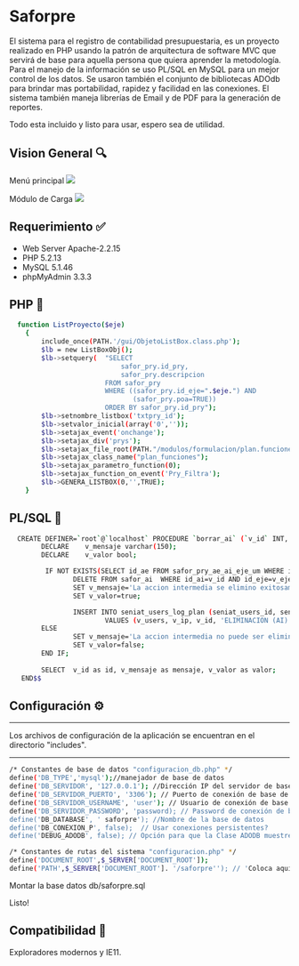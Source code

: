 # Saforpre
El sistema para el registro de contabilidad presupuestaria, es un proyecto realizado en PHP usando la patrón de arquitectura de software MVC que servirá de base para aquella persona que quiera aprender la metodología. Para el manejo de la información se uso PL/SQL en MySQL para un mejor control de los datos. Se usaron también el  conjunto de bibliotecas ADOdb para brindar mas portabilidad, rapidez y facilidad en las conexiones. El sistema también maneja librerías de Email y de PDF para la generación de reportes.


Todo esta incluido y listo para usar, espero sea de utilidad.


## Vision General :mag:
Menú principal
![](https://raw.githubusercontent.com/delfinworks/Saforpre/master/images/saforpre1.jpg)

Módulo de Carga 
![](https://raw.githubusercontent.com/delfinworks/Saforpre/master/images/saforpre2.jpg)

## Requerimiento :white_check_mark:
- Web Server Apache-2.2.15
- PHP 5.2.13
- MySQL 5.1.46
- phpMyAdmin 3.3.3 

## PHP :eyes:
```bash
  function ListProyecto($eje)
	{				
		include_once(PATH.'/gui/ObjetoListBox.class.php');
		$lb = new ListBoxObj();
		$lb->setquery(	"SELECT 
					  		safor_pry.id_pry, 
							safor_pry.descripcion
						FROM safor_pry 
						WHERE ((safor_pry.id_eje=".$eje.") AND 
							   (safor_pry.poa=TRUE))
						ORDER BY safor_pry.id_pry");
		$lb->setnombre_listbox('txtpry_id');
		$lb->setvalor_inicial(array('0',''));
		$lb->setajax_event('onchange');
		$lb->setajax_div('prys');
		$lb->setajax_file_root(PATH."/modulos/formulacion/plan.funciones.php");
		$lb->setajax_class_name("plan_funciones");
		$lb->setajax_parametro_function(0);
		$lb->setajax_function_on_event('Pry_Filtra');
		$lb->GENERA_LISTBOX(0,'',TRUE);				
	}
```

## PL/SQL :eyes:
```bash
  CREATE DEFINER=`root`@`localhost` PROCEDURE `borrar_ai` (`v_id` INT, `v_eje` INT, `v_users` VARCHAR(15), `v_ip` VARCHAR(20))  BEGIN
        DECLARE    v_mensaje varchar(150);
        DECLARE    v_valor bool;

         IF NOT EXISTS(SELECT id_ae FROM safor_pry_ae_ai_eje_um WHERE id_ai=v_id AND id_eje=v_eje) THEN
                DELETE FROM safor_ai  WHERE id_ai=v_id AND id_eje=v_eje;
                SET v_mensaje='La accion intermedia se elimino exitosamente. ';
                SET v_valor=true;

                INSERT INTO seniat_users_log_plan (seniat_users_id, seniat_users_ip, id_ai, accion, id_eje)
                        VALUES (v_users, v_ip, v_id, 'ELIMINACION (AI)', v_eje);
        ELSE
                SET v_mensaje='La accion intermedia no puede ser eliminada, existen unidades de medida asociados a ella';
                SET v_valor=false;
        END IF;
        
        SELECT  v_id as id, v_mensaje as mensaje, v_valor as valor;
   END$$
```

## Configuración :gear:

****************************************************************************************
Los archivos de configuración de la aplicación se encuentran en el directorio "includes".
****************************************************************************************
```bash
/* Constantes de base de datos "configuracion_db.php" */
define('DB_TYPE','mysql');//manejador de base de datos
define('DB_SERVIDOR', '127.0.0.1'); //Dirección IP del servidor de base de datos
define('DB_SERVIDOR_PUERTO', '3306'); // Puerto de conexión de base de datos
define('DB_SERVIDOR_USERNAME', 'user'); // Usuario de conexión de base de datos
define('DB_SERVIDOR_PASSWORD', 'password); // Password de conexión de base de datos
define('DB_DATABASE', ' saforpre'); //Nombre de la base de datos
define('DB_CONEXION_P', false);  // Usar conexiones persistentes?
define('DEBUG_ADODB', false); // Opción para que la Clase ADODB muestre los errores arrojados
```
```bash
/* Constantes de rutas del sistema "configuracion.php" */
define('DOCUMENT_ROOT',$_SERVER['DOCUMENT_ROOT']);
define('PATH',$_SERVER['DOCUMENT_ROOT']. '/saforpre''); // 'Coloca aquí la ruta donde se encuentra el sistema a partir del directorio raíz
```

Montar la base datos db/saforpre.sql

Listo!


## Compatibilidad :triangular_ruler:

Exploradores modernos y IE11.
